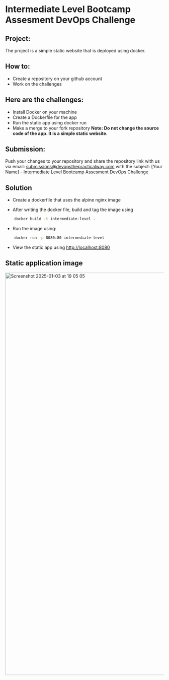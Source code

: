 # Intermediate Level Bootcamp Assesment DevOps Challenge

## Project:
The project is a simple static website that is deployed using docker.

## How to:
- Create a repository on your github account
- Work on the challenges

## Here are the challenges:
- Install Docker on your machine
- Create a Dockerfile for the app
- Run the static app using docker run
- Make a merge to your fork repository
**Note: Do not change the source code of the app. It is a simple static website.**

## Submission:
Push your changes to your repository and share the repository link with us via email: submissions@devopsthepracticalway.com with the subject: 
[Your Name] - Intermediate Level Bootcamp Assesment DevOps Challenge

## Solution

- Create a dockerfile that uses the alpine nginx image

- After writing the docker file, build and tag the image using 
```bash
    docker build -t intermediate-level .
```

- Run the image using:
```bash
    docker run -p 8080:80 intermediate-level
```

- View the static app using [http://localhost:8080](http://localhost:8080)

## Static application image

<img width="1278" alt="Screenshot 2025-01-03 at 19 05 05" src="https://github.com/emmrys-jay/intermediate-level/screenshot.jpg" />

